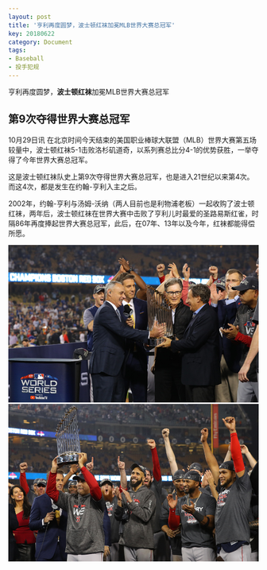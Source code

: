 ```yaml
---
layout: post
title: '亨利再度圆梦，波士顿红袜加冕MLB世界大赛总冠军'
key: 20180622
category: Document
tags:
- Baseball
- 投手犯规
---
```


亨利再度圆梦，**波士顿红袜**加冕MLB世界大赛总冠军


<!--more-->

## 第9次夺得世界大赛总冠军

10月29日讯 在北京时间今天结束的美国职业棒球大联盟（MLB）世界大赛第五场较量中，波士顿红袜5-1击败洛杉矶道奇，以系列赛总比分4-1的优势获胜，一举夺得了今年世界大赛总冠军。

这是波士顿红袜队史上第9次夺得世界大赛总冠军，也是进入21世纪以来第4次。而这4次，都是发生在约翰-亨利入主之后。

2002年，约翰-亨利与汤姆-沃纳（两人目前也是利物浦老板）一起收购了波士顿红袜，两年后，波士顿红袜在世界大赛中击败了亨利儿时最爱的圣路易斯红雀，时隔86年再度捧起世界大赛总冠军，此后，在07年、13年以及今年，红袜都能得偿所愿。

![redsox1](/assets/images/redsox1.png)
![redsox2](/assets/images/redsox2.png)